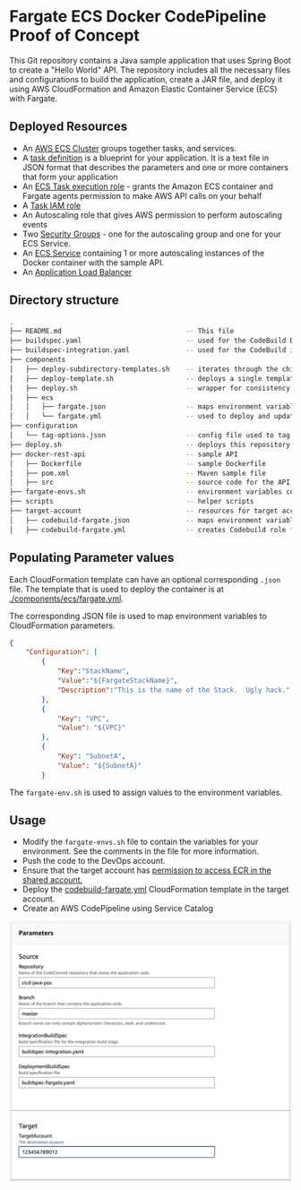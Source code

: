 # Fargate ECS Docker CodePipeline Proof of Concept

This Git repository contains a Java sample application that uses Spring Boot to create a "Hello World" API. The repository includes all the necessary files and configurations to build the application, create a JAR file, and deploy it using AWS CloudFormation and Amazon Elastic Container Service (ECS) with Fargate.

## Deployed Resources

- An [AWS ECS Cluster](https://docs.aws.amazon.com/AmazonECS/latest/developerguide/clusters.html) groups together tasks, and services.
- A [task definition](https://docs.aws.amazon.com/AmazonECS/latest/developerguide/task_definitions.html) is a blueprint for your application. It is a text file in JSON format that describes the parameters and one or more containers that form your application
- An [ECS Task execution role](https://docs.aws.amazon.com/AmazonECS/latest/developerguide/task_execution_IAM_role.html) - grants the Amazon ECS container and Fargate agents permission to make AWS API calls on your behalf
- A [Task IAM role](https://docs.aws.amazon.com/AmazonECS/latest/developerguide/task-iam-roles.html)
- An Autoscaling role that gives AWS permission to perform autoscaling events
- Two [Security Groups](https://docs.aws.amazon.com/vpc/latest/userguide/vpc-security-groups.html) - one for the autoscaling group and one for your ECS Service.
- An [ECS Service](https://docs.aws.amazon.com/AmazonECS/latest/developerguide/ecs_services.html) containing 1 or more autoscaling instances of the Docker container with the sample API.
- An [Application Load Balancer](https://docs.aws.amazon.com/elasticloadbalancing/latest/application/introduction.html)

## Directory structure

```bash
.
├── README.md                               -- This file
├── buildspec.yaml                          -- used for the CodeBuild Deployment phase
├── buildspec-integration.yaml              -- used for the CodeBuild integration phase
├── components
│   ├── deploy-subdirectory-templates.sh    -- iterates through the child folders and deploys templates
│   ├── deploy-template.sh                  -- deploys a single template with sam
│   ├── deploy.sh                           -- wrapper for consistency
│   ├── ecs 
│   │   ├── fargate.json                    -- maps environment variables to fargate stack
│   │   └── fargate.yml                     -- used to deploy and update the fargate ECS service
├── configuration                           
│   └── tag-options.json                    -- config file used to tag resources created by the pipeline
├── deploy.sh                               -- deploys this repository
├── docker-rest-api                         -- sample API
│   ├── Dockerfile                          -- sample Dockerfile
│   ├── pom.xml                             -- Maven sample file
│   ├── src                                 -- source code for the API
├── fargate-envs.sh                         -- environment variables containing settings for Fargate
├── scripts                                 -- helper scripts
├── target-account                          -- resources for target accounts
│   ├── codebuild-fargate.json              -- maps environment variables to Codebuild role template
│   ├── codebuild-fargate.yml               -- creates Codebuild role for cross account access

```

## Populating Parameter values

Each CloudFormation template can have an optional corresponding ```.json``` file.  The template that is used to deploy the container is at [./components/ecs/fargate.yml](./components/ecs/fargate.yml).

The corresponding JSON file is used to map environment variables to CloudFormation parameters.

```json
{
    "Configuration": [
        {
            "Key":"StackName",
            "Value":"${FargateStackName}",
            "Description":"This is the name of the Stack.  Ugly hack."
        },
        {
            "Key": "VPC",
            "Value": "${VPC}"
        },
        {
            "Key": "SubnetA",
            "Value": "${SubnetA}"
        }
```

The ```fargate-env.sh``` is used to assign values to the environment variables.

## Usage

- Modify the ```fargate-envs.sh``` file to contain the variables for your environment.  See the comments in the file for more information.
- Push the code to the DevOps account.
- Ensure that the target account has [permission to access ECR in the shared account.](https://repost.aws/knowledge-center/secondary-account-access-ecr)
- Deploy the [codebuild-fargate,yml](./target-account/codebuild-fargate.yml) CloudFormation template in  the target account.
- Create an AWS CodePipeline using Service Catalog

![Parameters](./images/2023-06-13-23-33-26.png)
